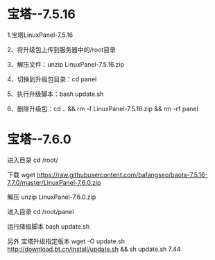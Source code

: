 # 宝塔--7.5.16

1.宝塔LinuxPanel-7.5.16

2、将升级包上传到服务器中的/root目录

3、解压文件：unzip LinuxPanel-7.5.16.zip

4、切换到升级包目录：cd panel

5、执行升级脚本：bash update.sh

6、删除升级包：cd .. && rm -f LinuxPanel-7.5.16.zip && rm -rf panel


 # 宝塔--7.6.0
 进入目录
 cd /root/
 
 下载
 wget https://raw.githubusercontent.com/bafangseo/baota-7.5.16-7.7.0/master/LinuxPanel-7.6.0.zip
 
解压
 unzip LinuxPanel-7.6.0.zip

进入目录
 cd /root/panel
 
运行降级脚本
bash update.sh


 
另外
宝塔升级指定版本
wget -O update.sh http://download.bt.cn/install/update.sh && sh update.sh 7.44


